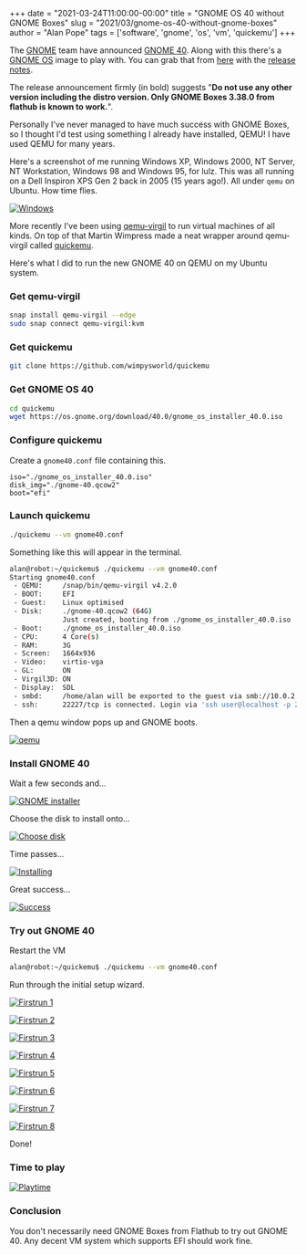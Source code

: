+++
date = "2021-03-24T11:00:00-00:00"
title = "GNOME OS 40 without GNOME Boxes"
slug = "2021/03/gnome-os-40-without-gnome-boxes"
author = "Alan Pope"
tags = ['software', 'gnome', 'os', 'vm', 'quickemu']
+++

The [GNOME](https://gnome.org/) team have announced [GNOME 40](https://forty.gnome.org/). Along with this there's a [GNOME OS](https://os.gnome.org/) image to play with. You can grab that from [here](https://os.gnome.org/download/40.0/gnome_os_installer_40.0.iso) with the [release notes](https://help.gnome.org/misc/release-notes/40).

The release announcement firmly (in bold) suggests "**Do not use any other version including the distro version. Only GNOME Boxes 3.38.0 from flathub is known to work.**".

Personally I've never managed to have much success with GNOME Boxes, so I thought I'd test using something I already have installed, QEMU! I have used QEMU for many years. 

Here's a screenshot of me running Windows XP, Windows 2000, NT Server, NT Workstation, Windows 98 and Windows 95, for lulz. This was all running on a Dell Inspiron XPS Gen 2 back in 2005 (15 years ago!). All under `qemu` on Ubuntu. How time flies.

[![Windows](/blog/images/2021-03-24/windows.png)](/blog/images/2021-03-24/windows.png)

More recently I've been using [qemu-virgil](https://snapcraft.io/qemu-virgil) to run virtual machines of all kinds. On top of that Martin Wimpress made a neat wrapper around qemu-virgil called [quickemu](https://github.com/wimpysworld/quickemu).

Here's what I did to run the new GNOME 40 on QEMU on my Ubuntu system.

### Get qemu-virgil

```bash
snap install qemu-virgil --edge
sudo snap connect qemu-virgil:kvm
```

### Get quickemu

```bash
git clone https://github.com/wimpysworld/quickemu
```

### Get GNOME OS 40

```bash
cd quickemu
wget https://os.gnome.org/download/40.0/gnome_os_installer_40.0.iso
```

### Configure quickemu

Create a `gnome40.conf` file containing this.

```
iso="./gnome_os_installer_40.0.iso"
disk_img="./gnome-40.qcow2"
boot="efi"
```
### Launch quickemu

```bash
./quickemu --vm gnome40.conf
```

Something like this will appear in the terminal.

```bash
alan@robot:~/quickemu$ ./quickemu --vm gnome40.conf
Starting gnome40.conf
 - QEMU:     /snap/bin/qemu-virgil v4.2.0
 - BOOT:     EFI
 - Guest:    Linux optimised
 - Disk:     ./gnome-40.qcow2 (64G)
             Just created, booting from ./gnome_os_installer_40.0.iso
 - Boot:     ./gnome_os_installer_40.0.iso
 - CPU:      4 Core(s)
 - RAM:      3G
 - Screen:   1664x936
 - Video:    virtio-vga
 - GL:       ON
 - Virgil3D: ON
 - Display:  SDL
 - smbd:     /home/alan will be exported to the guest via smb://10.0.2.4/qemu
 - ssh:      22227/tcp is connected. Login via 'ssh user@localhost -p 22227'
```

Then a qemu window pops up and GNOME boots. 

[![qemu](/blog/images/2021-03-24/qemu.png)](/blog/images/2021-03-24/qemu.png)

### Install GNOME 40

Wait a few seconds and...

[![GNOME installer](/blog/images/2021-03-24/gnomeinstaller.png)](/blog/images/2021-03-24/gnomeinstaller.png)

Choose the disk to install onto...

[![Choose disk](/blog/images/2021-03-24/choosedisk.png)](/blog/images/2021-03-24/choosedisk.png)

Time passes...

[![Installing](/blog/images/2021-03-24/installing.png)](/blog/images/2021-03-24/installing.png)

Great success...

[![Success](/blog/images/2021-03-24/success.png)](/blog/images/2021-03-24/success.png)

### Try out GNOME 40

Restart the VM

```bash
alan@robot:~/quickemu$ ./quickemu --vm gnome40.conf
```

Run through the initial setup wizard.

[![Firstrun 1](/blog/images/2021-03-24/firstrun1.png)](/blog/images/2021-03-24/firstrun1.png)

[![Firstrun 2](/blog/images/2021-03-24/firstrun2.png)](/blog/images/2021-03-24/firstrun2.png)

[![Firstrun 3](/blog/images/2021-03-24/firstrun3.png)](/blog/images/2021-03-24/firstrun3.png)

[![Firstrun 4](/blog/images/2021-03-24/firstrun4.png)](/blog/images/2021-03-24/firstrun4.png)

[![Firstrun 5](/blog/images/2021-03-24/firstrun5.png)](/blog/images/2021-03-24/firstrun5.png)

[![Firstrun 6](/blog/images/2021-03-24/firstrun6.png)](/blog/images/2021-03-24/firstrun6.png)

[![Firstrun 7](/blog/images/2021-03-24/firstrun7.png)](/blog/images/2021-03-24/firstrun7.png)

[![Firstrun 8](/blog/images/2021-03-24/firstrun8.png)](/blog/images/2021-03-24/firstrun8.png)

Done!

### Time to play

[![Playtime](/blog/images/2021-03-24/playtime.png)](/blog/images/2021-03-24/playtime.png)


### Conclusion

You don't necessarily need GNOME Boxes from Flathub to try out GNOME 40. Any decent VM system which supports EFI should work fine. 
